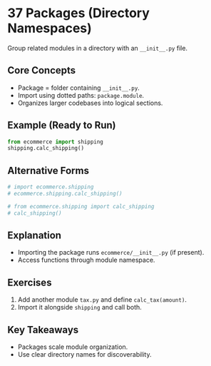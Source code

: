 # 37 Packages (Directory Namespaces)

Group related modules in a directory with an `__init__.py` file.

## Core Concepts
- Package = folder containing `__init__.py`.
- Import using dotted paths: `package.module`.
- Organizes larger codebases into logical sections.

## Example (Ready to Run)
```python
from ecommerce import shipping
shipping.calc_shipping()
```

## Alternative Forms
```python
# import ecommerce.shipping
# ecommerce.shipping.calc_shipping()

# from ecommerce.shipping import calc_shipping
# calc_shipping()
```

## Explanation
- Importing the package runs `ecommerce/__init__.py` (if present).
- Access functions through module namespace.

## Exercises
1. Add another module `tax.py` and define `calc_tax(amount)`.
2. Import it alongside `shipping` and call both.

## Key Takeaways
- Packages scale module organization.
- Use clear directory names for discoverability.

